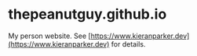 # thepeanutguy.github.io

My person website. See [https://www.kieranparker.dev](https://www.kieranparker.dev) for details.
